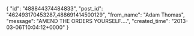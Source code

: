  {
   "id": "488844374484833",
   "post_id": "462493170453287_488691414500129",
   "from_name": "Adam Thomas",
   "message": "AMEND THE ORDERS YOURSELF....",
   "created_time": "2013-03-06T10:04:12+0000"
 }
